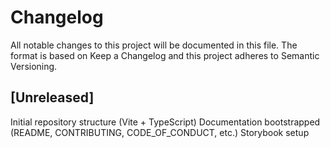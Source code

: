 # Changelog

All notable changes to this project will be documented in this file.
The format is based on Keep a Changelog and this project adheres to Semantic Versioning.

## [Unreleased]

Initial repository structure (Vite + TypeScript)
Documentation bootstrapped (README, CONTRIBUTING, CODE_OF_CONDUCT, etc.)
Storybook setup

